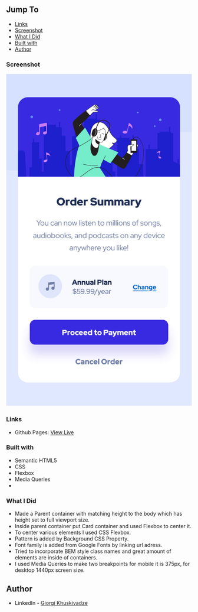 ## Jump To

- [Links](#links)
- [Screenshot](#screenshot)
- [What I Did](#what-i-did)
- [Built with](#built-with)
- [Author](#author)

### Screenshot

![Screenshot](/Screen%20Shot%202022-09-24%20at%2014.00.00.png)

### Links

- Github Pages: [View Live](https://gkhuskivadze.github.io/Order-Summary-Card-Markup)

### Built with

- Semantic HTML5
- CSS
- Flexbox
- Media Queries
-

### What I Did

- Made a Parent container with matching height to the body which has height set to full viewport size.
- Inside parent container put Card container and used Flexbox to center it.
- To center various elements I used CSS Flexbox.
- Pattern is added by Background CSS Property.
- Font family is added from Google Fonts by linking url adress.
- Tried to incorporate BEM style class names and great amount of elements are inside of containers.
- I used Media Queries to make two breakpoints for mobile it is 375px, for desktop 1440px screen size.

## Author

- LinkedIn - [Giorgi Khuskivadze](https://www.linkedin.com/in/gkhuskivadze)
